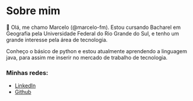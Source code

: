 # Sobre mim
👋 Olá, me chamo Marcelo (@marcelo-fm). Estou cursando Bacharel em Geografia pela Universidade Federal do Rio Grande do Sul, e tenho um grande interesse pela área de tecnologia.

Conheço o básico de python e estou atualmente aprendendo a linguagem java, para assim me inserir no mercado de trabalho de tecnologia.

### Minhas redes:
- [LinkedIn](https://www.linkedin.com/in/marcelo-mesquita-535795233/)
- [Github](https://github.com/marcelo-fm)
